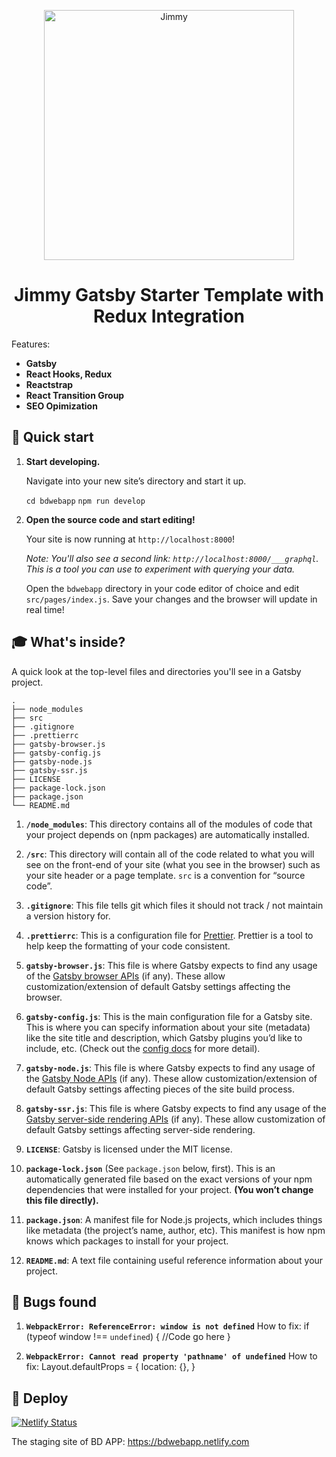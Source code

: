 
<p align="center">
  <a href="https://www.jimmytruong.ca">
    <img alt="Jimmy" src="https://cyberworld.cloud/images/gatsby-redux.png" width="400" />
  </a>
</p>
<h1 align="center">
  Jimmy Gatsby Starter Template with Redux Integration
</h1>


Features:

- **Gatsby**
- **React Hooks, Redux** 
- **Reactstrap**
- **React Transition Group**
- **SEO Opimization**


## 🚀 Quick start

1.  **Start developing.**

    Navigate into your new site’s directory and start it up.

    `cd bdwebapp`
    `npm run develop`

2.  **Open the source code and start editing!**

    Your site is now running at `http://localhost:8000`!

    _Note: You'll also see a second link: _`http://localhost:8000/___graphql`_. This is a tool you can use to experiment with querying your data._

    Open the `bdwebapp` directory in your code editor of choice and edit `src/pages/index.js`. Save your changes and the browser will update in real time!

## 🎓 What's inside?

A quick look at the top-level files and directories you'll see in a Gatsby project.

    .
    ├── node_modules
    ├── src
    ├── .gitignore
    ├── .prettierrc
    ├── gatsby-browser.js
    ├── gatsby-config.js
    ├── gatsby-node.js
    ├── gatsby-ssr.js
    ├── LICENSE
    ├── package-lock.json
    ├── package.json
    └── README.md

1.  **`/node_modules`**: This directory contains all of the modules of code that your project depends on (npm packages) are automatically installed.

2.  **`/src`**: This directory will contain all of the code related to what you will see on the front-end of your site (what you see in the browser) such as your site header or a page template. `src` is a convention for “source code”.

3.  **`.gitignore`**: This file tells git which files it should not track / not maintain a version history for.

4.  **`.prettierrc`**: This is a configuration file for [Prettier](https://prettier.io/). Prettier is a tool to help keep the formatting of your code consistent.

5.  **`gatsby-browser.js`**: This file is where Gatsby expects to find any usage of the [Gatsby browser APIs](https://www.gatsbyjs.org/docs/browser-apis/) (if any). These allow customization/extension of default Gatsby settings affecting the browser.

6.  **`gatsby-config.js`**: This is the main configuration file for a Gatsby site. This is where you can specify information about your site (metadata) like the site title and description, which Gatsby plugins you’d like to include, etc. (Check out the [config docs](https://www.gatsbyjs.org/docs/gatsby-config/) for more detail).

7.  **`gatsby-node.js`**: This file is where Gatsby expects to find any usage of the [Gatsby Node APIs](https://www.gatsbyjs.org/docs/node-apis/) (if any). These allow customization/extension of default Gatsby settings affecting pieces of the site build process.

8.  **`gatsby-ssr.js`**: This file is where Gatsby expects to find any usage of the [Gatsby server-side rendering APIs](https://www.gatsbyjs.org/docs/ssr-apis/) (if any). These allow customization of default Gatsby settings affecting server-side rendering.

9.  **`LICENSE`**: Gatsby is licensed under the MIT license.

10. **`package-lock.json`** (See `package.json` below, first). This is an automatically generated file based on the exact versions of your npm dependencies that were installed for your project. **(You won’t change this file directly).**

11. **`package.json`**: A manifest file for Node.js projects, which includes things like metadata (the project’s name, author, etc). This manifest is how npm knows which packages to install for your project.

12. **`README.md`**: A text file containing useful reference information about your project.

## 🐞 Bugs found

1. **`WebpackError: ReferenceError: window is not defined`**
How to fix: 
if (typeof window !== `undefined`) {
//Code go here
}

2. **`WebpackError: Cannot read property 'pathname' of undefined`**
How to fix:
Layout.defaultProps = {
  location: {},
}

## 💫 Deploy

[![Netlify Status](https://api.netlify.com/api/v1/badges/d1d22537-b529-474d-9d70-3c73c89fb7cd/deploy-status)](https://app.netlify.com/sites/bdwebapp/deploys)

The staging site of BD APP: https://bdwebapp.netlify.com
